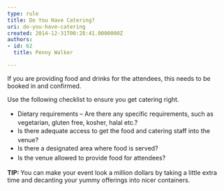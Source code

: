 ```yaml
---
type: rule
title: Do You Have Catering?
uri: do-you-have-catering
created: 2014-12-31T00:28:41.0000000Z
authors:
- id: 62
  title: Penny Walker

---
```




<span class='intro'> <p>If you are providing food and drinks for the attendees, this needs to be booked in and confirmed.&#160;<br></p> </span>

<p>Use the following checklist to ensure you get catering right.</p><ul><li><span style="line-height&#58;1.6;">Dietary requirements –</span><span style="line-height&#58;1.6;"> Are there any specific requirements​, such as vegetarian, gluten free, kosher, halal etc.?</span><br></li><li><span style="line-height&#58;1.6;">Is there adequate access to get the food and catering staff into the venue?</span><br></li><li><span style="line-height&#58;1.6;">Is there a designated area where food is served?</span><br></li><li><span style="line-height&#58;1.6;">Is the venue allowed to provide food for attendees?</span><span style="line-height&#58;1.6;">​</span><br></li></ul><div><strong>TIP&#58; </strong>You can make your event look a million dollars by taking a little extra time and&#160;decanting&#160;your yummy offerings into nicer&#160;containers.&#160;​<br></div><div><br></div><div>​<br></div>


